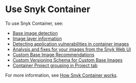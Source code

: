 # Use Snyk Container

To use Snyk Container, see:

* [Base image detection](base-image-detection.md)
* [Image layer information](image-layer-information.md)
* [Detecting application vulnerabilities in container images](../../scan-applications/snyk-container/use-snyk-container/detect-application-vulnerabilities-in-container-images.md)
* [Analysis and fixes for your images from the Snyk Web UI](../../scan-applications/snyk-container/use-snyk-container/analyze-and-fix-container-images.md)
* [Custom Base Image Recommendations](../../scan-applications/snyk-container/use-snyk-container/custom-base-image-recommendations/)
* [Custom Versioning Schema for Custom Base Images](custom-base-image-recommendations/custom-versioning-schema-for-custom-base-images.md)
* [Container Project grouping in Project tab](container-project-grouping-in-project-tab.md)

For more information, see [How Snyk Container works](../how-snyk-container-works/).
